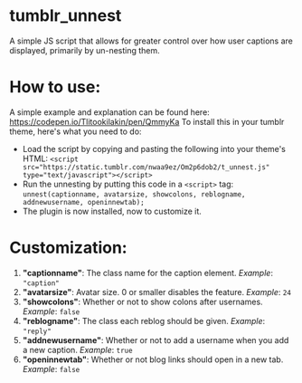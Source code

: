 # tumblr_unnest
A simple JS script that allows for greater control over how user captions are displayed, primarily by un-nesting them.

# How to use:
A simple example and explanation can be found here: https://codepen.io/Tlitookilakin/pen/QmmyKa
To install this in your tumblr theme, here's what you need to do:
* Load the script by copying and pasting the following into your theme's HTML: ```<script src="https://static.tumblr.com/nwaa9ez/Om2p6dob2/t_unnest.js" type="text/javascript"></script>```
* Run the unnesting by putting this code in a ```<script>``` tag: ```unnest(captionname, avatarsize, showcolons, reblogname, addnewusername, openinnewtab);```
* The plugin is now installed, now to customize it.

# Customization:
1. **"captionname"**: The class name for the caption element.
*Example*: ```"caption"```
2. **"avatarsize"**: Avatar size. 0 or smaller disables the feature.
*Example*: ```24```
3. **"showcolons"**: Whether or not to show colons after usernames.
*Example*: ```false```
4. **"reblogname"**: The class each reblog should be given.
*Example*: ```"reply"```
5. **"addnewusername"**: Whether or not to add a username when you add a new caption.
*Example*: ```true```
6. **"openinnewtab"**: Whether or not blog links should open in a new tab.
*Example*: ```false```
